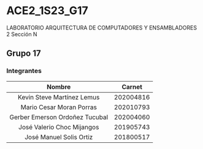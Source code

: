 # ACE2_1S23_G17
LABORATORIO ARQUITECTURA DE COMPUTADORES Y ENSAMBLADORES 2 Sección N

## Grupo 17
### Integrantes

| Nombre                           | Carnet                                     |
|:--------------------------------:|:------------------------------------------:|
| Kevin Steve Martínez Lemus       | 202004816                  			  	      |
| Mario Cesar Moran Porras         | 202010793                  			  	      |
| Gerber Emerson Ordoñez Tucubal   | 202004060                  			  	      |
| José Valerio Choc Mijangos       | 201905743                  			  	      |
| José Manuel Solis Ortiz          | 201800517                  			  	      |
